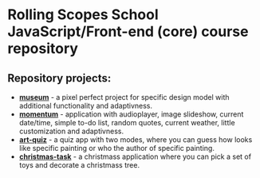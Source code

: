 # Rolling Scopes School JavaScript/Front-end (core) course repository
## Repository projects:
- **[museum](https://ts-andrey.github.io/rsschool-js-core/museum/)** - a pixel perfect project for specific design model with additional functionality and adaptivness.
- **[momentum](https://ts-andrey.github.io/rsschool-js-core/momentum/)** - application with audioplayer, image slideshow, current date/time, simple to-do list, random quotes, current weather, little customization and adaptivness. 
- **[art-quiz](https://ts-andrey.github.io/rsschool-js-core/art-quiz/dist/)** - a quiz app with two modes, where you can guess how looks like specific painting or who the author of specific painting.
- **[christmas-task](https://ts-andrey.github.io/rsschool-js-core/christmas-task/)** - a christmass application where you can pick a set of toys and decorate a christmass tree.
